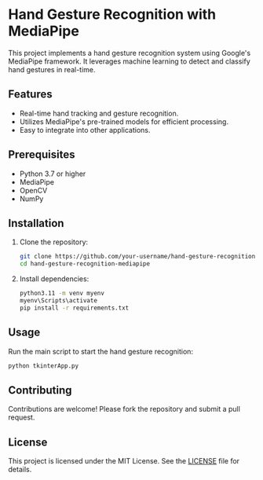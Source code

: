 # Hand Gesture Recognition with MediaPipe

This project implements a hand gesture recognition system using Google's MediaPipe framework. It leverages machine learning to detect and classify hand gestures in real-time.

## Features

- Real-time hand tracking and gesture recognition.
- Utilizes MediaPipe's pre-trained models for efficient processing.
- Easy to integrate into other applications.

## Prerequisites

- Python 3.7 or higher
- MediaPipe
- OpenCV
- NumPy

## Installation

1. Clone the repository:
    ```bash
    git clone https://github.com/your-username/hand-gesture-recognition-mediapipe.git
    cd hand-gesture-recognition-mediapipe
    ```

2. Install dependencies:
    ```bash
    python3.11 -m venv myenv
    myenv\Scripts\activate
    pip install -r requirements.txt

    ```

## Usage

Run the main script to start the hand gesture recognition:
```bash
python tkinterApp.py
```

## Contributing

Contributions are welcome! Please fork the repository and submit a pull request.

## License

This project is licensed under the MIT License. See the [LICENSE](LICENSE) file for details.